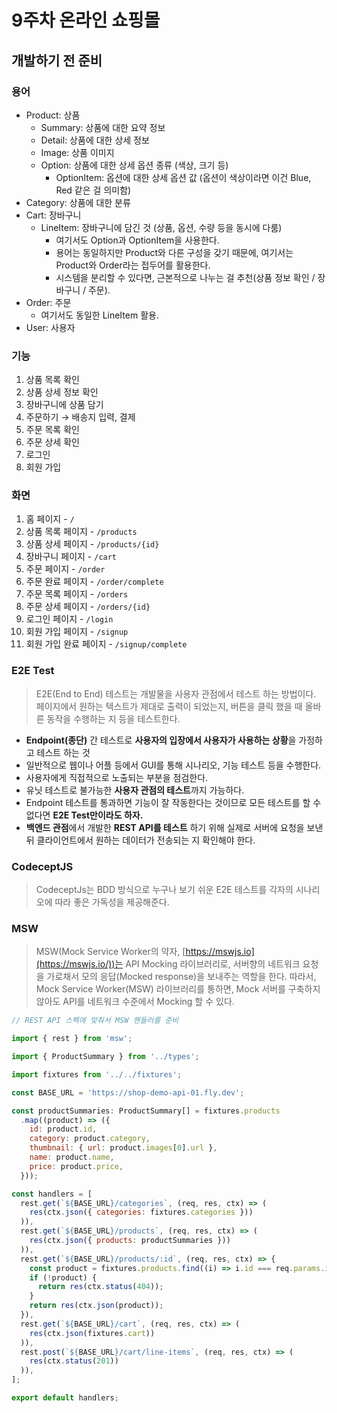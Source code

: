 # 9주차 온라인 쇼핑몰

## 개발하기 전 준비

### 용어

- Product: 상품
  - Summary: 상품에 대한 요약 정보
  - Detail: 상품에 대한 상세 정보
  - Image: 상품 이미지
  - Option: 상품에 대한 상세 옵션 종류 (색상, 크기 등)
    - OptionItem: 옵션에 대한 상세 옵션 값 (옵션이 색상이라면 이건 Blue, Red 같은 걸 의미함)
- Category: 상품에 대한 분류
- Cart: 장바구니
  - LineItem: 장바구니에 담긴 것 (상품, 옵션, 수량 등을 동시에 다룸)
    - 여기서도 Option과 OptionItem을 사용한다.
    - 용어는 동일하지만 Product와 다른 구성을 갖기 때문에, 여기서는 Product와 Order라는 접두어를 활용한다.
    - 시스템을 분리할 수 있다면, 근본적으로 나누는 걸 추천(상품 정보 확인 / 장바구니 / 주문).
- Order: 주문
  - 여기서도 동일한 LineItem 활용.
- User: 사용자

### 기능

1. 상품 목록 확인
2. 상품 상세 정보 확인
3. 장바구니에 상품 담기
4. 주문하기 → 배송지 입력, 결제
5. 주문 목록 확인
6. 주문 상세 확인
7. 로그인
8. 회원 가입

### 화면

1. 홈 페이지 - `/`
2. 상품 목록 페이지 - `/products`
3. 상품 상세 페이지 - `/products/{id}`
4. 장바구니 페이지 - `/cart`
5. 주문 페이지 - `/order`
6. 주문 완료 페이지 - `/order/complete`
7. 주문 목록 페이지 - `/orders`
8. 주문 상세 페이지 - `/orders/{id}`
9. 로그인 페이지 - `/login`
10. 회원 가입 페이지 - `/signup`
11. 회원 가입 완료 페이지 - `/signup/complete`

### E2E Test

> E2E(End to End) 테스트는 개발물을 사용자 관점에서 테스트 하는 방법이다. 페이지에서 원하는 텍스트가 제대로 출력이 되었는지, 버튼을 클릭 했을 때 올바른 동작을 수행하는 지 등을 테스트한다.
>
- **Endpoint(종단)** 간 테스트로 **사용자의 입장에서 사용자가 사용하는 상황**을 가정하고 테스트 하는 것
- 일반적으로 웹이나 어플 등에서 GUI를 통해 시나리오, 기능 테스트 등을 수행한다.
- 사용자에게 직접적으로 노출되는 부분을 점검한다.
- 유닛 테스트로 불가능한 **사용자 관점의 테스트**까지 가능하다.
- Endpoint 테스트를 통과하면 기능이 잘 작동한다는 것이므로 모든 테스트를 할 수 없다면 **E2E Test만이라도 하자.**
- **백엔드 관점**에서 개발한 **REST API를 테스트** 하기 위해 실제로 서버에 요청을 보낸 뒤 클라이언트에서 원하는 데이터가 전송되는 지 확인해야 한다.

### CodeceptJS

> CodeceptJs는 BDD 방식으로 누구나 보기 쉬운 E2E 테스트를 각자의 시나리오에 따라 좋은 가독성을 제공해준다.
>

### MSW

> MSW(Mock Service Worker의 약자, [https://mswjs.io](https://mswjs.io/))는 API Mocking 라이브러리로, 서버향의 네트워크 요청을 가로채서 모의 응답(Mocked response)을 보내주는 역할을 한다. 따라서, Mock Service Worker(MSW) 라이브러리를 통하면, Mock 서버를 구축하지 않아도 API를 네트워크 수준에서 Mocking 할 수 있다.
>

```jsx
// REST API 스펙에 맞춰서 MSW 핸들러를 준비

import { rest } from 'msw';

import { ProductSummary } from '../types';

import fixtures from '../../fixtures';

const BASE_URL = 'https://shop-demo-api-01.fly.dev';

const productSummaries: ProductSummary[] = fixtures.products
  .map((product) => ({
    id: product.id,
    category: product.category,
    thumbnail: { url: product.images[0].url },
    name: product.name,
    price: product.price,
  }));

const handlers = [
  rest.get(`${BASE_URL}/categories`, (req, res, ctx) => (
    res(ctx.json({ categories: fixtures.categories }))
  )),
  rest.get(`${BASE_URL}/products`, (req, res, ctx) => (
    res(ctx.json({ products: productSummaries }))
  )),
  rest.get(`${BASE_URL}/products/:id`, (req, res, ctx) => {
    const product = fixtures.products.find((i) => i.id === req.params.id);
    if (!product) {
      return res(ctx.status(404));
    }
    return res(ctx.json(product));
  }),
  rest.get(`${BASE_URL}/cart`, (req, res, ctx) => (
    res(ctx.json(fixtures.cart))
  )),
  rest.post(`${BASE_URL}/cart/line-items`, (req, res, ctx) => (
    res(ctx.status(201))
  )),
];

export default handlers;
```
